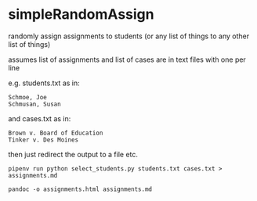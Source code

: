 # simpleRandomAssign

randomly assign assignments to students (or any list of things to any other list of things)

assumes list of assignments and list of cases are in text files with one per line

e.g. students.txt as in:

```
Schmoe, Joe
Schmusan, Susan
```

and cases.txt as in:

```
Brown v. Board of Education
Tinker v. Des Moines
```

then just redirect the output to a file etc.

```
pipenv run python select_students.py students.txt cases.txt > assignments.md

pandoc -o assignments.html assignments.md

```
